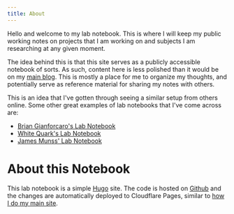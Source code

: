 ```yaml
---
title: About
---
```


Hello and welcome to my lab notebook. This is where I will keep my public working notes on projects that I am working on and subjects I am researching at any given moment. 

The idea behind this is that this site serves as a publicly accessible notebook of sorts. As such, content here is less polished than it would be on my [main blog](https://hackeradam.com). This is mostly a place for me to organize my thoughts, and potentially serve as reference material for sharing my notes with others. 

This is an idea that I've gotten through seeing a similar setup from others online. Some other great examples of lab notebooks that I've come across are:

* [Brian Gianforcaro's Lab Notebook](https://lab.bjg.io/)
* [White Quark's Lab Notebook](https://lab.whitequark.org/)
* [James Munss' Lab Notebook](https://lab.jamesmunns.com/intro.html)

# About this Notebook

This lab notebook is a simple [Hugo](https://gohugo.io/) site. The code is hosted on [Github](https://github.com/serialphotog/lab.hackeradam.com) and the changes are automatically deployed to Cloudflare Pages, similar to [how I do my main site](https://hackeradam.com/post/new-site-stack/). 